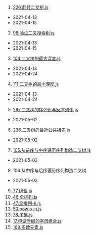 1. [226.翻转二叉树.js](./code2/226.翻转二叉树.js)

- 2021-04-13
- 2021-04-15


2. [98.验证二叉搜索树.js](./code2/98.验证二叉搜索树.js)

- 2021-04-13
- 2021-04-15

3. [104.二叉树的最大深度.js](./code2/104.二叉树的最大深度.js)

- 2021-04-13
- 2021-04-24

4. [111.二叉树的最小深度.js](./code2/111.二叉树的最小深度.js)

- 2021-04-13
- 2021-04-24

5. [297.二叉树的序列化与反序列化.js](./code2/297.二叉树的序列化与反序列化.js)
- 2021-05-02

6. [236.二叉树的最近公共祖先.js](./code2/236.二叉树的最近公共祖先.js)
- 2021-05-02
7. [105.从前序与中序遍历序列构造二叉树.js](./code2/105.从前序与中序遍历序列构造二叉树.js)
- 2021-05-03
8. 106.从中序与后序遍历序列构造二叉树
- 2021-05-03
9. [77.组合.js](./code2/77.组合.js)
10. [46.全排列.js](./code2/46.全排列.js)
11. [47.全排列-ii.js](./code2/47.全排列-ii.js)
12. [50.pow-x-n.js](./code2/50.pow-x-n.js)
13. [78.子集.js](./code2/78.子集.js)
14. [17.电话号码的字母组合.js](./code2/17.电话号码的字母组合.js)
15. [169.多数元素.js](./code2/169.多数元素.js)